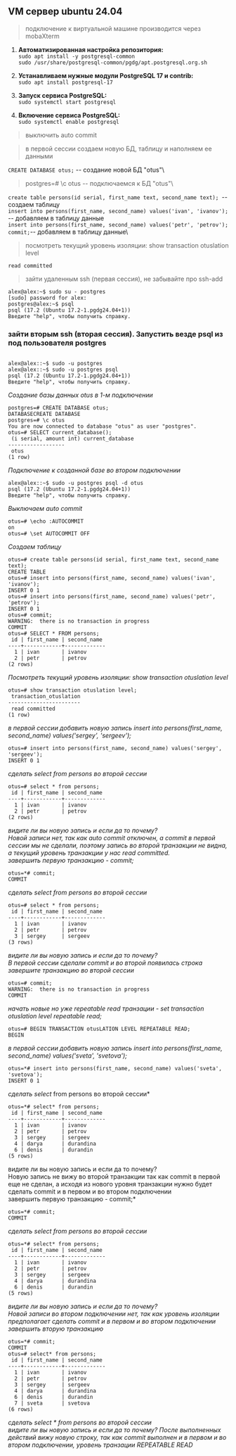 ## VM сервер ubuntu 24.04
> подключение к виртуальной машине производится через mobaXterm
1. **Автоматизированная настройка репозитория:**\
```sudo apt install -y postgresql-common```\
```sudo /usr/share/postgresql-common/pgdg/apt.postgresql.org.sh```
2. **Устанавливаем нужные модули PostgreSQL 17 и contrib:**\
```sudo apt install postgresql-17```

3. **Запуск сервиса PostgreSQL:**\
```sudo systemctl start postgresql```
4. **Включение сервиса PostgreSQL:**\
```sudo systemctl enable postgresql```
> выключить auto commit

> в первой сессии создаем новую БД, таблицу и наполняем ее данными

```CREATE DATABASE otus;``` -- создание новой БД "otus"\
> postgres=# \c otus -- подключаемся к БД "otus"\

```create table persons(id serial, first_name text, second_name text); ```-- создаем таблицу\
```insert into persons(first_name, second_name) values('ivan', 'ivanov'); ``` -- добавляем в таблицу данные\
```insert into persons(first_name, second_name) values('petr', 'petrov'); commit;```-- добавляем в таблицу данные\

> посмотреть текущий уровень изоляции: show transaction otuslation level

```read committed```

> зайти удаленным ssh (первая сессия), не забывайте про ssh-add

```
alex@alex:~$ sudo su - postgres
[sudo] password for alex:
postgres@alex:~$ psql
psql (17.2 (Ubuntu 17.2-1.pgdg24.04+1))
Введите "help", чтобы получить справку.

```

### зайти вторым ssh (вторая сессия). Запустить везде psql из под пользователя postgres
```

alex@alex::~$ sudo -u postgres
alex@alex::~$ sudo -u postgres psql
psql (17.2 (Ubuntu 17.2-1.pgdg24.04+1))
Введите "help", чтобы получить справку.
```
*Создание базы данных otus в 1-м подключении*
```
postgres=# CREATE DATABASE otus;
DATABASECREATE DATABASE
postgres=# \c otus
You are now connected to database "otus" as user "postgres".
otus=# SELECT current_database();
 (i serial, amount int) current_database
------------------
 otus
(1 row)
```
*Подключение к созданной базе во втором подключении*
```
alex@alex::~$ sudo -u postgres psql -d otus
psql (17.2 (Ubuntu 17.2-1.pgdg24.04+1))
Введите "help", чтобы получить справку.
```
*Выключаем auto commit*
```
otus=# \echo :AUTOCOMMIT
on
otus=# \set AUTOCOMMIT OFF
```
*Создаем таблицу*
```
otus=# create table persons(id serial, first_name text, second_name text);
CREATE TABLE
otus=# insert into persons(first_name, second_name) values('ivan', 'ivanov');
INSERT 0 1
otus=# insert into persons(first_name, second_name) values('petr', 'petrov');
INSERT 0 1
otus=# commit;
WARNING:  there is no transaction in progress
COMMIT
otus=# SELECT * FROM persons;
 id | first_name | second_name
----+------------+-------------
  1 | ivan       | ivanov
  2 | petr       | petrov
(2 rows)
```
*Посмотреть текущий уровень изоляции: show transaction otuslation level*
```
otus=# show transaction otuslation level;
 transaction_otuslation
-----------------------
 read committed
(1 row)
```
*в первой сессии добавить новую запись insert into persons(first_name, second_name) values('sergey', 'sergeev');*
```
otus=# insert into persons(first_name, second_name) values('sergey', 'sergeev');
INSERT 0 1
```
*сделать select from persons во второй сессии*
```
otus=# select * from persons;
 id | first_name | second_name
----+------------+-------------
  1 | ivan       | ivanov
  2 | petr       | petrov
(2 rows)
```
*видите ли вы новую запись и если да то почему?  
Новой записи нет, так как auto commit отключен, а commit в первой сессии мы не сделали, поэтому запись во второй транзакции не видна, а текущий уровень транзакции у нас read committed.  
завершить первую транзакцию - commit;*
```
otus=*# commit;
COMMIT
```
*сделать select from persons во второй сессии*
```
otus=# select * from persons;
 id | first_name | second_name
----+------------+-------------
  1 | ivan       | ivanov
  2 | petr       | petrov
  3 | sergey     | sergeev
(3 rows)
```
*видите ли вы новую запись и если да то почему?  
В первой сессии сделали commit и во второй появилась строка  
завершите транзакцию во второй сессии*
```
otus=# commit;
WARNING:  there is no transaction in progress
COMMIT
```
*начать новые но уже repeatable read транзации - set transaction otuslation level repeatable read;*
```
otus=# BEGIN TRANSACTION otusLATION LEVEL REPEATABLE READ;
BEGIN
```
*в первой сессии добавить новую запись insert into persons(first_name, second_name) values('sveta', 'svetova');*
```
otus=*# insert into persons(first_name, second_name) values('sveta', 'svetova');
INSERT 0 1
```
*сделать select* from persons во второй сессии*
```
otus=*# select* from persons;
 id | first_name | second_name
----+------------+-------------
  1 | ivan       | ivanov
  2 | petr       | petrov
  3 | sergey     | sergeev
  4 | darya      | durandina
  6 | denis      | durandin
(5 rows)
```

видите ли вы новую запись и если да то почему?  
Новую запись не вижу во второй транзакции так как commit в первой еще не сделан, а исходя из нового уровня транзакции нужно будет сделать commit и в первом и во втором подключении  
завершить первую транзакцию - commit;*
```
otus=*# commit;
COMMIT
```
*сделать select from persons во второй сессии*
```
otus=*# select* from persons;
 id | first_name | second_name
----+------------+-------------
  1 | ivan       | ivanov
  2 | petr       | petrov
  3 | sergey     | sergeev
  4 | darya      | durandina
  6 | denis      | durandin
(5 rows)
```
*видите ли вы новую запись и если да то почему?  
Новой записи во втором подключении нет, так как уровень изоляции предполагает сделать commit и в первом и во втором подключении  
завершить вторую транзакцию*
```
otus=*# commit;
COMMIT
otus=# select* from persons;
 id | first_name | second_name
----+------------+-------------
  1 | ivan       | ivanov
  2 | petr       | petrov
  3 | sergey     | sergeev
  4 | darya      | durandina
  6 | denis      | durandin
  7 | sveta      | svetova
(6 rows)
```
*сделать select * from persons во второй сессии  
видите ли вы новую запись и если да то почему? 
После выполненных действий вижу новую строку, так как commit выполнен и в первом и во втором подключении, уровень транзации REPEATABLE READ*